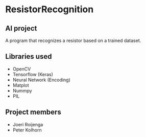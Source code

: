 # ResistorRecognition

## AI project 
A program that recognizes a resistor based on a trained dataset.


## Libraries used
* OpenCV
* Tensorflow (Keras)
* Neural Network (Encoding)
* Matplot
* Nummpy
* PIL

## Project members
* Joeri Roijenga
* Peter Kolhorn